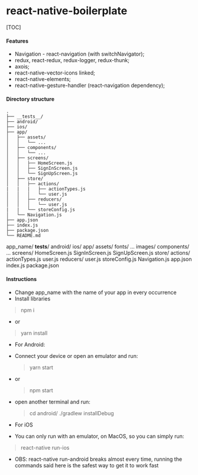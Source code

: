 # react-native-boilerplate

[TOC]

#### Features

- Navigation - react-navigation (with switchNavigator);
- redux, react-redux, redux-logger, redux-thunk;
- axois;
- react-native-vector-icons linked;
- react-native-elements;
- react-native-gesture-handler (react-navigation dependency);

#### Directory structure

    .
    ├── __tests__/
    ├── android/
    ├── ios/
    ├── app/
    │   ├── assets/
    │   │   └── ...
    │   ├── components/
    │   │   └── ...
    │   ├── screens/
    │   │   ├── HomeScreen.js
    │   │   ├── SignInScreen.js
    │   │   └── SignUpScreen.js
    │   ├── store/
    │   │   ├── actions/
    |   |   |   ├── actionTypes.js
    │   │   │   └── user.js
    │   │   ├── reducers/
    │   │   │   └── user.js
    |   |   └── storeConfig.js
    │   └── Navigation.js
    ├── app.json
    ├── index.js
    ├── package.json
    └── README.md


app_name/
  __tests__/
  android/
  ios/
  app/
  	assets/
  		fonts/
  			...
  		images/
		components/
			...
		screens/
			HomeScreen.js
			SignInScreen.js
			SignUpScreen.js
		store/
			actions/
				actionTypes.js
				user.js
			reducers/
				user.js
			storeConfig.js
		Navigation.js
	app.json
	index.js
	package.json


#### Instructions

- Change app_name with the name of your app in every occurrence
- Install libraries
> npm i

- or
> yarn install

- For Android:
 + Connect your device or open an emulator and run:
 	>yarn start
 + or
	>npm start
 + open another terminal and run:
 	>cd android/
	>./gradlew installDebug
- For iOS
 + You can only run with an emulator, on MacOS, so you can simply run:
  >react-native run-ios

- OBS: react-native run-android breaks almost every time, running the commands said here is the safest way to get it to work fast
